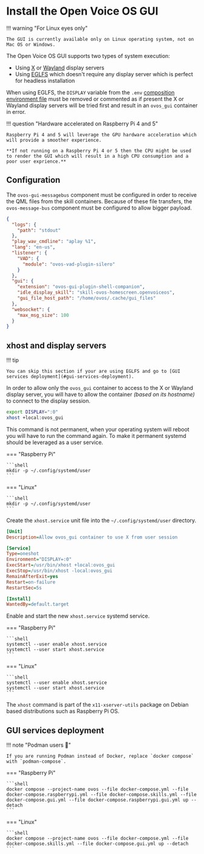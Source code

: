 # Install the Open Voice OS GUI

!!! warning "For Linux eyes only"

    The GUI is currently available only on Linux operating system, not on Mac OS or Windows.

The Open Voice OS GUI supports two types of system execution:

  - Using [X](https://en.wikipedia.org/wiki/X_Window_System) or [Wayland](https://en.wikipedia.org/wiki/Wayland_(protocol)) display servers
  - Using [EGLFS](https://doc.qt.io/qt-6/embedded-linux.html#eglfs) which doesn't require any display server which is perfect for headless installation

When using EGLFS, the `DISPLAY` variable from the `.env` [composition environment file](../composition.md#environment-files) must be removed or commented as if present the X or Wayland display servers will be tried first and result in an `ovos_gui` container in error.

!!! question "Hardware accelerated on Raspberry Pi 4 and 5"

    Raspberry Pi 4 and 5 will leverage the GPU hardware acceleration which will provide a smoother experience.

    **If not running on a Raspberry Pi 4 or 5 then the CPU might be used to render the GUI which will result in a high CPU consumption and a poor user exprience.**

## Configuration

The `ovos-gui-messagebus` component must be configured in order to receive the QML files from the skill containers. Because of these file transfers, the `ovos-message-bus` component must be configured to allow bigger payload.

```json title="~/ovos/config/mycroft.conf"
{
  "logs": {
    "path": "stdout"
  },
  "play_wav_cmdline": "aplay %1",
  "lang": "en-us",
  "listener": {
    "VAD": {
      "module": "ovos-vad-plugin-silero"
    }
  },
  "gui": {
    "extension": "ovos-gui-plugin-shell-companion",
    "idle_display_skill": "skill-ovos-homescreen.openvoiceos",
    "gui_file_host_path": "/home/ovos/.cache/gui_files"
  },
  "websocket": {
    "max_msg_size": 100
  }
}
```

## xhost and display servers

!!! tip

    You can skip this section if your are using EGLFS and go to [GUI services deployment](#gui-services-deployment).

In order to allow only the `ovos_gui` container to access to the X or Wayland display server, you will have to allow the container *(based on its hostname)* to connect to the display session.

```bash
export DISPLAY=":0"
xhost +local:ovos_gui
```

This command is not permanent, when your operating system will reboot you will have to run the command again. To make it permanent systemd should be leveraged as a user service.

=== "Raspberry Pi"

    ```shell
    mkdir -p ~/.config/systemd/user
    ```

=== "Linux"

    ```shell
    mkdir -p ~/.config/systemd/user
    ```

Create the `xhost.service` unit file into the `~/.config/systemd/user` directory.

```ini title="~/.config/systemd/user/xhost.service"
[Unit]
Description=Allow ovos_gui container to use X from user session

[Service]
Type=oneshot
Environment="DISPLAY=:0"
ExecStart=/usr/bin/xhost +local:ovos_gui
ExecStop=/usr/bin/xhost -local:ovos_gui
RemainAfterExit=yes
Restart=on-failure
RestartSec=5s

[Install]
WantedBy=default.target
```

Enable and start the new `xhost.service` systemd service.

=== "Raspberry Pi"

    ```shell
    systemctl --user enable xhost.service
    systemctl --user start xhost.service
    ```

=== "Linux"

    ```shell
    systemctl --user enable xhost.service
    systemctl --user start xhost.service
    ```

The `xhost` command is part of the `x11-xserver-utils` package on Debian based distributions such as Raspberry Pi OS.

## GUI services deployment

!!! note "Podman users :muscle:"

    If you are running Podman instead of Docker, replace `docker compose` with `podman-compose`.

=== "Raspberry Pi"

    ```shell
    docker compose --project-name ovos --file docker-compose.yml --file docker-compose.raspberrypi.yml --file docker-compose.skills.yml --file docker-compose.gui.yml --file docker-compose.raspberrypi.gui.yml up --detach
    ```

=== "Linux"

    ```shell
    docker compose --project-name ovos --file docker-compose.yml --file docker-compose.skills.yml --file docker-compose.gui.yml up --detach
    ```
